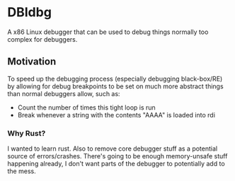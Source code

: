 # DBIdbg

A x86 Linux debugger that can be used to debug things normally too complex for debuggers.


## Motivation

To speed up the debugging process (especially debugging black-box/RE) by allowing for debug breakpoints to be set on much more abstract things than normal debuggers allow, such as:

* Count the number of times this tight loop is run
* Break whenever a string with the contents "AAAA" is loaded into rdi


### Why Rust?

I wanted to learn rust.
Also to remove core debugger stuff as a potential source of errors/crashes.
There's going to be enough memory-unsafe stuff happening already, I don't want parts of the debugger to potentially add to the mess.
